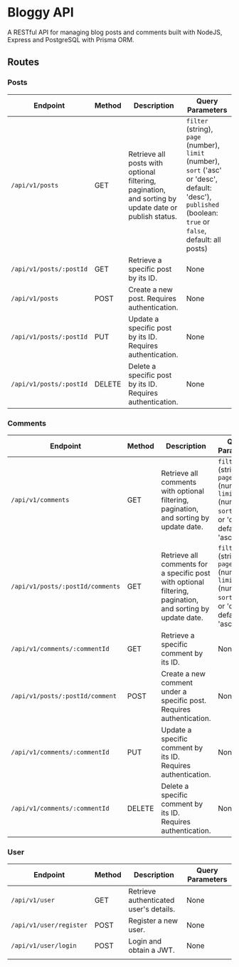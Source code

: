 # Bloggy API
A RESTful API for managing blog posts and comments built with NodeJS, Express and PostgreSQL with Prisma ORM.

## Routes

### Posts

| Endpoint                  | Method | Description                                                                         | Query Parameters                                                                                              |
|---------------------------|--------|-------------------------------------------------------------------------------------|---------------------------------------------------------------------------------------------------------------|
| `/api/v1/posts`           | GET    | Retrieve all posts with optional filtering, pagination, and sorting by update date or publish status. | `filter` (string), `page` (number), `limit` (number), `sort` ('asc' or 'desc', default: 'desc'), `published` (boolean: `true` or `false`, default: all posts) |
| `/api/v1/posts/:postId`   | GET    | Retrieve a specific post by its ID.                                                  | None                                                                                                          |
| `/api/v1/posts`           | POST   | Create a new post. Requires authentication.                                          | None                                                                                                          |
| `/api/v1/posts/:postId`   | PUT    | Update a specific post by its ID. Requires authentication.                           | None                                                                                                          |
| `/api/v1/posts/:postId`   | DELETE | Delete a specific post by its ID. Requires authentication.                           | None                                                                                                          |


### Comments

| Endpoint                            | Method | Description                                                                 | Query Parameters                                                                                  |
|-------------------------------------|--------|-----------------------------------------------------------------------------|---------------------------------------------------------------------------------------------------|
| `/api/v1/comments`                  | GET    | Retrieve all comments with optional filtering, pagination, and sorting by update date. | `filter` (string), `page` (number), `limit` (number), `sort` ('asc' or 'desc', default: 'asc')  |
| `/api/v1/posts/:postId/comments`    | GET    | Retrieve all comments for a specific post with optional filtering, pagination, and sorting by update date. | `filter` (string), `page` (number), `limit` (number), `sort` ('asc' or 'desc', default: 'asc')  |
| `/api/v1/comments/:commentId`       | GET    | Retrieve a specific comment by its ID.                                        | None                                                                                              |
| `/api/v1/posts/:postId/comment`     | POST   | Create a new comment under a specific post. Requires authentication.          | None                                                                                              |
| `/api/v1/comments/:commentId`       | PUT    | Update a specific comment by its ID. Requires authentication.                 | None                                                                                              |
| `/api/v1/comments/:commentId`       | DELETE | Delete a specific comment by its ID. Requires authentication.                 | None                                                                                              |


### User

| Endpoint              | Method | Description                         | Query Parameters |
|-----------------------|--------|-------------------------------------|------------------|
| `/api/v1/user`        | GET    | Retrieve authenticated user's details. | None             |
| `/api/v1/user/register` | POST   | Register a new user.                  | None             |
| `/api/v1/user/login`  | POST   | Login and obtain a JWT.               | None             |
   |                  |

